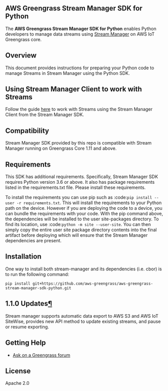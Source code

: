 ## AWS Greengrass Stream Manager SDK for Python

The **AWS Greengrass Stream Manager SDK for Python** enables Python developers to manage data streams using [Stream
Manager](https://docs.aws.amazon.com/greengrass/v2/developerguide/manage-data-streams.html) on AWS IoT Greengrass core.

## Overview

This document provides instructions for preparing your Python code to manage Streams in Stream Manager using the Python
SDK.

## Using Stream Manager Client to work with Streams

Follow the guide [here](https://docs.aws.amazon.com/greengrass/v2/developerguide/work-with-streams.html) to work
with Streams using the Stream Manager Client from the Stream Manager SDK.

## Compatibility

Stream Manager SDK provided by this repo is compatible with Stream Manager running on Greengrass Core 1.11 and above.

## Requirements

This SDK has additional requirements. Specifically, Stream Manager SDK requires Python version 3.6 or above. It also
 has package requirements listed in the requirements.txt file. Please install these requirements.

To install the requirements you can use pip such as :code:`pip install --user -r requirements.txt`. This will install
the requirements to your Python path on the device. However if you are deploying the code to a device, you can bundle
the requirements with your code. With the pip command above, the dependencies will be installed to the user
site-packages directory. To find its location, use :code:`python -m site --user-site`. You can then simply copy the
entire user site package directory contents into the final artifact before deploying which will ensure that the Stream
Manager dependencies are present.

## Installation

One way to install both stream-manager and its dependencies (i.e. cbor) is to run the following command:
```console
pip install git+https://github.com/aws-greengrass/aws-greengrass-stream-manager-sdk-python.git
```

<div class="Section" id="1.1.0updates">

## 1.1.0 Updates[¶](#1.1.0updates "Permalink to this headline")

Stream manager supports automatic data export to AWS S3 and AWS IoT SiteWise, provides new API method to update existing streams, and pause or resume exporting.

</div>

## Getting Help

*   [Ask on a Greengrass forum](https://forums.aws.amazon.com/forum.jspa?forumID=254)

## License

Apache 2.0
